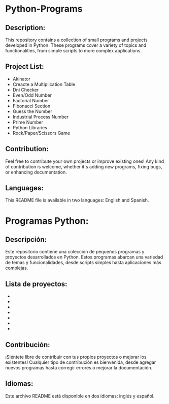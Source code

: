 # Python-Programs
## Description:
This repository contains a collection of small programs and projects developed in Python. These programs cover a variety of topics and functionalities, from simple scripts to more complex applications.
## Project List:
- Akinator
- Creacte a Multiplication Table
- Dni Checker
- Even/Odd Number
- Factorial Number
- Fibonacci Section
- Guess the Number
- Industrial Process Number
- Prime Number
- Python Libraries
- Rock/Paper/Scissors Game

## Contribution:
Feel free to contribute your own projects or improve existing ones! Any kind of contribution is welcome, whether it's adding new programs, fixing bugs, or enhancing documentation.

## Languages:
This README file is available in two languages: English and Spanish.

# Programas Python:

## Descripción:
Este repositorio contiene una colección de pequeños programas y proyectos desarrollados en Python. Estos programas abarcan una variedad de temas y funcionalidades, desde scripts simples hasta aplicaciones más complejas.

## Lista de proyectos:
-
-
-
-
-
-
-

## Contribución:
¡Siéntete libre de contribuir con tus propios proyectos o mejorar los existentes! Cualquier tipo de contribución es bienvenida, desde agregar nuevos programas hasta corregir errores o mejorar la documentación.

## Idiomas:
Este archivo README está disponible en dos idiomas: inglés y español.
